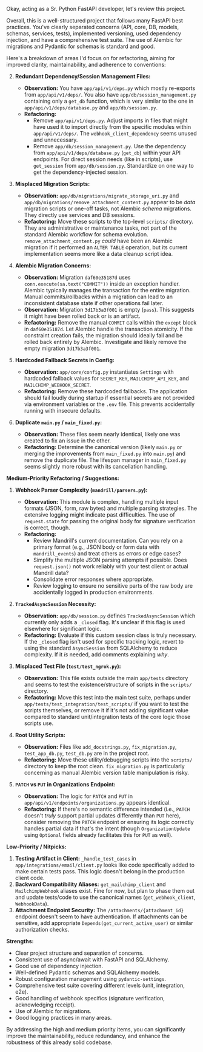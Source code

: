 Okay, acting as a Sr. Python FastAPI developer, let's review this project.

Overall, this is a well-structured project that follows many FastAPI best practices. You've clearly separated concerns (API, core, DB, models, schemas, services, tests), implemented versioning, used dependency injection, and have a comprehensive test suite. The use of Alembic for migrations and Pydantic for schemas is standard and good.

Here's a breakdown of areas I'd focus on for refactoring, aiming for improved clarity, maintainability, and adherence to conventions:


2.  **Redundant Dependency/Session Management Files:**
    *   **Observation:** You have `app/api/v1/deps.py` which mostly re-exports from `app/api/v1/deps/`. You also have `app/db/session_management.py` containing only a `get_db` function, which is very similar to the one in `app/api/v1/deps/database.py` and `app/db/session.py`.
    *   **Refactoring:**
        *   Remove `app/api/v1/deps.py`. Adjust imports in files that might have used it to import directly from the specific modules within `app/api/v1/deps/`. The `webhook_client_dependency` seems unused and unnecessary.
        *   Remove `app/db/session_management.py`. Use the dependency from `app/api/v1/deps/database.py` (`get_db`) within your API endpoints. For direct session needs (like in scripts), use `get_session` from `app/db/session.py`. Standardize on one way to get the dependency-injected session.

3.  **Misplaced Migration Scripts:**
    *   **Observation:** `app/db/migrations/migrate_storage_uri.py` and `app/db/migrations/remove_attachment_content.py` appear to be *data* migration scripts or one-off tasks, not Alembic *schema* migrations. They directly use services and DB sessions.
    *   **Refactoring:** Move these scripts to the top-level `scripts/` directory. They are administrative or maintenance tasks, not part of the standard Alembic workflow for schema evolution. `remove_attachment_content.py` *could* have been an Alembic migration if it performed an `ALTER TABLE` operation, but its current implementation seems more like a data cleanup script idea.

4.  **Alembic Migration Concerns:**
    *   **Observation:** Migration `daf60e35187d` uses `conn.execute(sa.text("COMMIT"))` inside an exception handler. Alembic typically manages the transaction for the entire migration. Manual commits/rollbacks within a migration can lead to an inconsistent database state if other operations fail later.
    *   **Observation:** Migration `3d17b3a3f001` is empty (`pass`). This suggests it might have been rolled back or is an artifact.
    *   **Refactoring:** Remove the manual `COMMIT` calls within the `except` block in `daf60e35187d`. Let Alembic handle the transaction atomicity. If the constraint creation fails, the migration should ideally fail and be rolled back entirely by Alembic. Investigate and likely remove the empty migration `3d17b3a3f001`.

5.  **Hardcoded Fallback Secrets in Config:**
    *   **Observation:** `app/core/config.py` instantiates `Settings` with hardcoded fallback values for `SECRET_KEY`, `MAILCHIMP_API_KEY`, and `MAILCHIMP_WEBHOOK_SECRET`.
    *   **Refactoring:** Remove these hardcoded fallbacks. The application should fail loudly during startup if essential secrets are not provided via environment variables or the `.env` file. This prevents accidentally running with insecure defaults.

6.  **Duplicate `main.py` / `main_fixed.py`:**
    *   **Observation:** These files seem nearly identical, likely one was created to fix an issue in the other.
    *   **Refactoring:** Determine the canonical version (likely `main.py` or merging the improvements from `main_fixed.py` into `main.py`) and remove the duplicate file. The lifespan manager in `main_fixed.py` seems slightly more robust with its cancellation handling.

**Medium-Priority Refactoring / Suggestions:**

1.  **Webhook Parser Complexity (`mandrill/parsers.py`):**
    *   **Observation:** This module is complex, handling multiple input formats (JSON, form, raw bytes) and multiple parsing strategies. The extensive logging might indicate past difficulties. The use of `request.state` for passing the original body for signature verification is correct, though.
    *   **Refactoring:**
        *   Review Mandrill's current documentation. Can you rely on a primary format (e.g., JSON body or form data with `mandrill_events`) and treat others as errors or edge cases?
        *   Simplify the multiple JSON parsing attempts if possible. Does `request.json()` not work reliably with your test client or actual Mandrill data?
        *   Consolidate error responses where appropriate.
        *   Review logging to ensure no sensitive parts of the raw body are accidentally logged in production environments.

2.  **`TrackedAsyncSession` Necessity:**
    *   **Observation:** `app/db/session.py` defines `TrackedAsyncSession` which currently only adds a `_closed` flag. It's unclear if this flag is used elsewhere for significant logic.
    *   **Refactoring:** Evaluate if this custom session class is truly necessary. If the `_closed` flag isn't used for specific tracking logic, revert to using the standard `AsyncSession` from SQLAlchemy to reduce complexity. If it *is* needed, add comments explaining *why*.

3.  **Misplaced Test File (`test/test_ngrok.py`):**
    *   **Observation:** This file exists outside the main `app/tests` directory and seems to test the existence/structure of scripts in the `scripts/` directory.
    *   **Refactoring:** Move this test into the main test suite, perhaps under `app/tests/test_integration/test_scripts/` if you want to test the scripts themselves, or remove it if it's not adding significant value compared to standard unit/integration tests of the core logic those scripts use.

4.  **Root Utility Scripts:**
    *   **Observation:** Files like `add_docstrings.py`, `fix_migration.py`, `test_app_db.py`, `test_db.py` are in the project root.
    *   **Refactoring:** Move these utility/debugging scripts into the `scripts/` directory to keep the root clean. `fix_migration.py` is particularly concerning as manual Alembic version table manipulation is risky.



6.  **`PATCH` vs `PUT` in Organizations Endpoint:**
    *   **Observation:** The logic for `PATCH` and `PUT` in `app/api/v1/endpoints/organizations.py` appears identical.
    *   **Refactoring:** If there's no semantic difference intended (i.e., `PATCH` doesn't *truly* support partial updates differently than `PUT` here), consider removing the `PATCH` endpoint or ensuring its logic correctly handles partial data if that's the intent (though `OrganizationUpdate` using `Optional` fields already facilitates this for `PUT` as well).

**Low-Priority / Nitpicks:**

1.  **Testing Artifact in Client:** `_handle_test_cases` in `app/integrations/email/client.py` looks like code specifically added to make certain tests pass. This logic doesn't belong in the production client code.
2.  **Backward Compatibility Aliases:** `get_mailchimp_client` and `MailchimpWebhook` aliases exist. Fine for now, but plan to phase them out and update tests/code to use the canonical names (`get_webhook_client`, `WebhookData`).
3.  **Attachment Endpoint Security:** The `/attachments/{attachment_id}` endpoint doesn't seem to have authentication. If attachments can be sensitive, add appropriate `Depends(get_current_active_user)` or similar authorization checks.

**Strengths:**

*   Clear project structure and separation of concerns.
*   Consistent use of async/await with FastAPI and SQLAlchemy.
*   Good use of dependency injection.
*   Well-defined Pydantic schemas and SQLAlchemy models.
*   Robust configuration management using `pydantic-settings`.
*   Comprehensive test suite covering different levels (unit, integration, e2e).
*   Good handling of webhook specifics (signature verification, acknowledging receipt).
*   Use of Alembic for migrations.
*   Good logging practices in many areas.

By addressing the high and medium priority items, you can significantly improve the maintainability, reduce redundancy, and enhance the robustness of this already solid codebase.